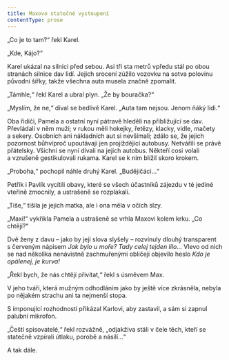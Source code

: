 ```yaml
---
title: Maxovo statečné vystoupení
contentType: prose
---
```


„Co je to tam?“ řekl Karel.

  

„Kde, Kájo?“

Karel ukázal na silnici před sebou. Asi tři sta metrů vpředu stál po obou stranách silnice dav lidí. Jejich srocení zúžilo vozovku na sotva polovinu původní šířky, takže všechna auta musela značně zpomalit.

„Támhle,“ řekl Karel a ubral plyn. „Že by bouračka?“

„Myslím, že ne,“ díval se bedlivě Karel. „Auta tam nejsou. Jenom ňáký lidi.“

Oba řidiči, Pamela a ostatní nyní pátravě hleděli na přibližující se dav. Převládali v něm muži; v rukou měli hokejky, řetězy, klacky, vidle, mačety a sekery. Osobních ani nákladních aut si nevšímali; zdálo se, že jejich pozornost bůhvíproč upoutávají jen projíždějící autobusy. Netvářili se právě přátelsky. Všichni se nyní dívali na jejich autobus. Někteří cosi volali a vzrušeně gestikulovali rukama. Karel se k nim blížil skoro krokem.

„Proboha,“ pochopil náhle druhý Karel. „Budějičáci…“

Petřík i Pavlík vycítili obavy, které se všech účastníků zájezdu v té jediné vteřině zmocnily, a ustrašeně se rozplakali.

„Tiše,“ tišila je jejich matka, ale i ona měla v očích slzy.

„Maxi!“ vykřikla Pamela a ustrašeně se vrhla Maxovi kolem krku. „Co chtějí?“

Dvě ženy z davu – jako by její slova slyšely – rozvinuly dlouhý transparent s červeným nápisem _Jak bylo u moře? Tady celej tejden lilo…_ Vlevo od nich se nad několika nenávistně zachmuřenými obličeji objevilo heslo _Kdo je opálenej, je kurva!_

„Řekl bych, že nás chtějí přivítat,“ řekl s úsměvem Max.

V jeho tváři, která mužným odhodláním jako by ještě více zkrásněla, nebyla po nějakém strachu ani ta nejmenší stopa.

S imponující rozhodností přikázal Karlovi, aby zastavil, a sám si zapnul palubní mikrofon.

„Čeští spisovatelé,“ řekl rozvážně, „odjakživa stáli v čele těch, kteří se statečně vzpírali útlaku, porobě a násilí…“

A tak dále.
